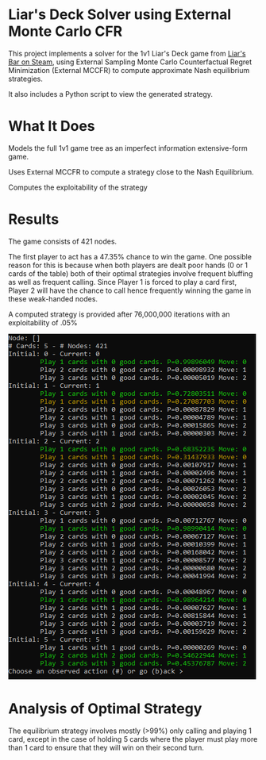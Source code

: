 # Liar's Deck Solver using External Monte Carlo CFR

This project implements a solver for the 1v1 Liar's Deck game from [Liar's Bar on Steam](https://store.steampowered.com/app/3097560/Liars_Bar/), using External Sampling Monte Carlo Counterfactual Regret Minimization (External MCCFR) to compute approximate Nash equilibrium strategies.

It also includes a Python script to view the generated strategy.

# What It Does

Models the full 1v1 game tree as an imperfect information extensive-form game.

Uses External MCCFR to compute a strategy close to the Nash Equilibrium. 

Computes the exploitability of the strategy

# Results

The game consists of 421 nodes.

The first player to act has a 47.35% chance to win the game. One possible reason for this is because when both players are dealt poor hands (0 or 1 cards of the table) both of their optimal strategies involve frequent bluffing as well as frequent calling. Since Player 1 is forced to play a card first, Player 2 will have the chance to call hence frequently winning the game in these weak-handed nodes.

A computed strategy is provided after 76,000,000 iterations with an exploitability of .05% 

![Output of strategy_viewer.py](https://raw.githubusercontent.com/w451/LiarsDeckSolver/refs/heads/master/BasicCFR/initial_strategy.PNG "Optimal strategy for Player 1's first turn")

# Analysis of Optimal Strategy

The equilibrium strategy involves mostly (>99%) only calling and playing 1 card, except in the case of holding 5 cards where the player must play more than 1 card to ensure that they will win on their second turn.
